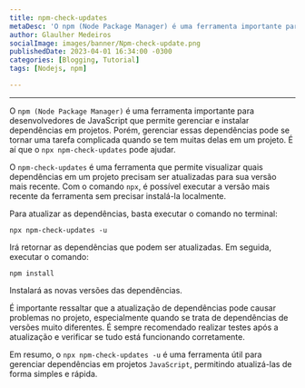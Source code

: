 ```yaml
---
title: npm-check-updates
metaDesc: 'O npm (Node Package Manager) é uma ferramenta importante para desenvolvedores de JavaScript'
author: Glaulher Medeiros
socialImage: images/banner/Npm-check-update.png
publishedDate: 2023-04-01 16:34:00 -0300
categories: [Blogging, Tutorial]
tags: [Nodejs, npm]

---
```


***

O `npm (Node Package Manager)` é uma ferramenta importante para desenvolvedores de JavaScript que permite gerenciar e instalar dependências em projetos. Porém, gerenciar essas dependências pode se tornar uma tarefa complicada quando se tem muitas delas em um projeto. É aí que o `npx npm-check-updates` pode ajudar.

O `npm-check-updates` é uma ferramenta que permite visualizar quais dependências em um projeto precisam ser atualizadas para sua versão mais recente. Com o comando `npx`, é possível executar a versão mais recente da ferramenta sem precisar instalá-la localmente.

Para atualizar as dependências, basta executar o comando no terminal:

```shell
npx npm-check-updates -u
```

 Irá retornar as dependências que podem ser atualizadas. Em seguida, executar o comando:

```shell
npm install
```

 Instalará as novas versões das dependências.

É importante ressaltar que a atualização de dependências pode causar problemas no projeto, especialmente quando se trata de dependências de versões muito diferentes. É sempre recomendado realizar testes após a atualização e verificar se tudo está funcionando corretamente.

Em resumo, o `npx npm-check-updates -u` é uma ferramenta útil para gerenciar dependências em projetos `JavaScript`, permitindo atualizá-las de forma simples e rápida. 
